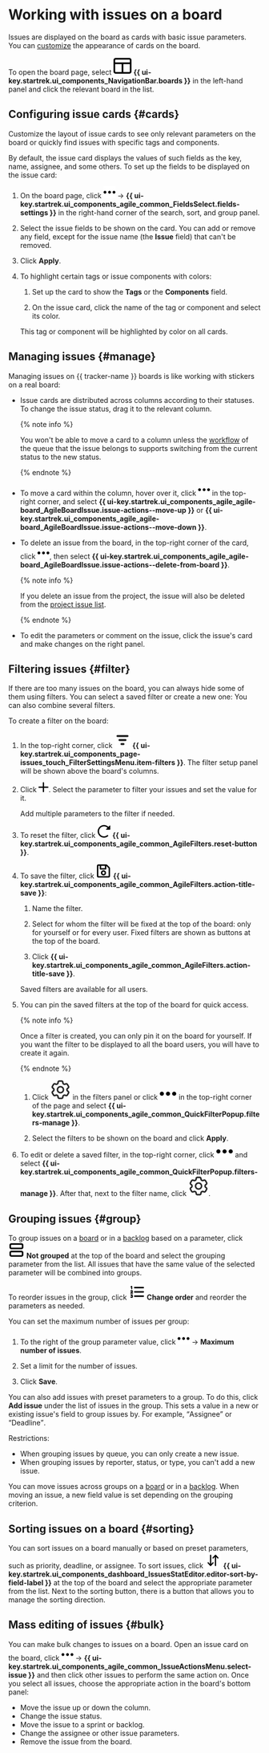 # Working with issues on a board

Issues are displayed on the board as cards with basic issue parameters. You can [customize](#cards) the appearance of cards on the board.

To open the board page, select ![](../../_assets/tracker/svg/boards.svg)&nbsp;**{{ ui-key.startrek.ui_components_NavigationBar.boards }}** in the left-hand panel and click the relevant board in the list.

## Configuring issue cards {#cards}

Customize the layout of issue cards to see only relevant parameters on the board or quickly find issues with specific tags and components.

By default, the issue card displays the values of such fields as the key, name, assignee, and some others. To set up the fields to be displayed on the issue card:

1. On the board page, click ![](../../_assets/tracker/svg/actions.svg) → **{{ ui-key.startrek.ui_components_agile_common_FieldsSelect.fields-settings }}** in the right-hand corner of the search, sort, and group panel.

1. Select the issue fields to be shown on the card. You can add or remove any field, except for the issue name (the **Issue** field) that can't be removed.

1. Click **Apply**.

1. To highlight certain tags or issue components with colors:

   1. Set up the card to show the **Tags** or the **Components** field.

   2. On the issue card, click the name of the tag or component and select its color.

   This tag or component will be highlighted by color on all cards.

## Managing issues {#manage}

Managing issues on {{ tracker-name }} boards is like working with stickers on a real board:

* Issue cards are distributed across columns according to their statuses. To change the issue status, drag it to the relevant column.

   {% note info %}

   You won't be able to move a card to a column unless the [workflow](./workflow.md) of the queue that the issue belongs to supports switching from the current status to the new status.

   {% endnote %}

* To move a card within the column, hover over it, click ![](../../_assets/tracker/svg/actions.svg) in the top-right corner, and select **{{ ui-key.startrek.ui_components_agile_agile-board_AgileBoardIssue.issue-actions--move-up }}** or **{{ ui-key.startrek.ui_components_agile_agile-board_AgileBoardIssue.issue-actions--move-down }}**.

* To delete an issue from the board, in the top-right corner of the card, click ![](../../_assets/tracker/svg/actions.svg), then select **{{ ui-key.startrek.ui_components_agile_agile-board_AgileBoardIssue.issue-actions--delete-from-board }}**.

   {% note info %}

   If you delete an issue from the project, the issue will also be deleted from the [project issue list](project-list.md).

   {% endnote %}

* To edit the parameters or comment on the issue, click the issue's card and make changes on the right panel.

## Filtering issues {#filter}

If there are too many issues on the board, you can always hide some of them using filters. You can select a saved filter or create a new one: You can also combine several filters.

To create a filter on the board:

1. In the top-right corner, click ![](../../_assets/tracker/svg/filter.svg)&nbsp;**{{ ui-key.startrek.ui_components_page-issues_touch_FilterSettingsMenu.item-filters }}**. The filter setup panel will be shown above the board's columns.

1. Click ![](../../_assets/tracker/svg/add-filter.svg). Select the parameter to filter your issues and set the value for it.

   Add multiple parameters to the filter if needed.

1. To reset the filter, click ![](../../_assets/tracker/svg/clear-filter.svg)&nbsp;**{{ ui-key.startrek.ui_components_agile_common_AgileFilters.reset-button }}**.

1. To save the filter, click ![](../../_assets/tracker/svg/save-filter.svg)&nbsp;**{{ ui-key.startrek.ui_components_agile_common_AgileFilters.action-title-save }}**:

   1. Name the filter.

   1. Select for whom the filter will be fixed at the top of the board: only for yourself or for every user. Fixed filters are shown as buttons at the top of the board.

   1. Click **{{ ui-key.startrek.ui_components_agile_common_AgileFilters.action-title-save }}**.

   Saved filters are available for all users.

1. You can pin the saved filters at the top of the board for quick access.

   {% note info %}

   Once a filter is created, you can only pin it on the board for yourself. If you want the filter to be displayed to all the board users, you will have to create it again.

   {% endnote %}

   1. Click ![](../../_assets/tracker/svg/settings.svg) in the filters panel or click ![](../../_assets/horizontal-ellipsis.svg) in the top-right corner of the page and select **{{ ui-key.startrek.ui_components_agile_common_QuickFilterPopup.filters-manage }}**.

   1. Select the filters to be shown on the board and click **Apply**.

1. To edit or delete a saved filter, in the top-right corner, click ![](../../_assets/horizontal-ellipsis.svg) and select **{{ ui-key.startrek.ui_components_agile_common_QuickFilterPopup.filters-manage }}**. After that, next to the filter name, click ![](../../_assets/tracker/svg/settings.svg).

## Grouping issues {#group}

To group issues on a [board](agile-new.md) or in a [backlog](backlog.md) based on a parameter, click ![](../../_assets/tracker/svg/group.svg)&nbsp;**Not grouped** at the top of the board and select the grouping parameter from the list. All issues that have the same value of the selected parameter will be combined into groups.

To reorder issues in the group, click ![](../../_assets/tracker/svg/set-order.svg) **Change order** and reorder the parameters as needed.

You can set the maximum number of issues per group:

1. To the right of the group parameter value, click ![](../../_assets/tracker/svg/actions.svg) → **Maximum number of issues**.

1. Set a limit for the number of issues.

1. Click **Save**.

You can also add issues with preset parameters to a group. To do this, click **Add issue** under the list of issues in the group. This sets a value in a new or existing issue's field to group issues by. For example, <q>Assignee</q> or <q>Deadline</q>.

Restrictions:
* When grouping issues by queue, you can only create a new issue.
* When grouping issues by reporter, status, or type, you can't add a new issue.

You can move issues across groups on a [board](agile-new.md) or in a [backlog](backlog.md). When moving an issue, a new field value is set depending on the grouping criterion.

## Sorting issues on a board {#sorting}

You can sort issues on a board manually or based on preset parameters, such as priority, deadline, or assignee. To sort issues, click ![](../../_assets/tracker/svg/sorting.svg)&nbsp;**{{ ui-key.startrek.ui_components_dashboard_IssuesStatEditor.editor-sort-by-field-label }}** at the top of the board and select the appropriate parameter from the list. Next to the sorting button, there is a button that allows you to manage the sorting direction.

## Mass editing of issues {#bulk}

You can make bulk changes to issues on a board. Open an issue card on the board, click ![](../../_assets/tracker/svg/actions.svg) → **{{ ui-key.startrek.ui_components_agile_common_IssueActionsMenu.select-issue }}** and then click other issues to perform the same action on. Once you select all issues, choose the appropriate action in the board's bottom panel:

* Move the issue up or down the column.
* Change the issue status.
* Move the issue to a sprint or backlog.
* Change the assignee or other issue parameters.
* Remove the issue from the board.